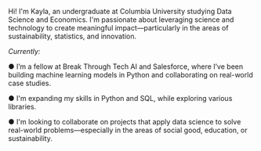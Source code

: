 Hi! I'm Kayla, an undergraduate at Columbia University studying Data Science and Economics. I'm passionate about leveraging science and technology to create meaningful impact—particularly in the areas of sustainability, statistics, and innovation. 

_Currently:_

● I’m a fellow at Break Through Tech AI and Salesforce, where I’ve been building machine learning models in Python and collaborating on real-world case studies.

● I'm expanding my skills in Python and SQL, while exploring various libraries.

● I'm looking to collaborate on projects that apply data science to solve real-world problems—especially in the areas of social good, education, or sustainability.

<!--
**klhrcn/klhrcn** is a ✨ _special_ ✨ repository because its `README.md` (this file) appears on your GitHub profile.

Here are some ideas to get you started:

- 🔭 I’m currently working on ...
- 🌱 I’m currently learning ...
- 👯 I’m looking to collaborate on ...
- 🤔 I’m looking for help with ...
- 💬 Ask me about ...
- 📫 How to reach me: ...
- 😄 Pronouns: ...
- ⚡ Fun fact: ...
--
